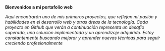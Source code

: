 **Bienvenidos a mi portafolio web**

 _Aquí encontrarán uno de mis primeros proyectos, que reflejan mi pasión y habilidades en el desarrollo web y otras áreas de la tecnología. Cada proyecto en Github que verán a continuación representa un desafío superado, una solución implementada y un aprendizaje adquirido. Estoy constantemente buscando mejorar y aprender nuevas técnicas para seguir creciendo profesionalmente_